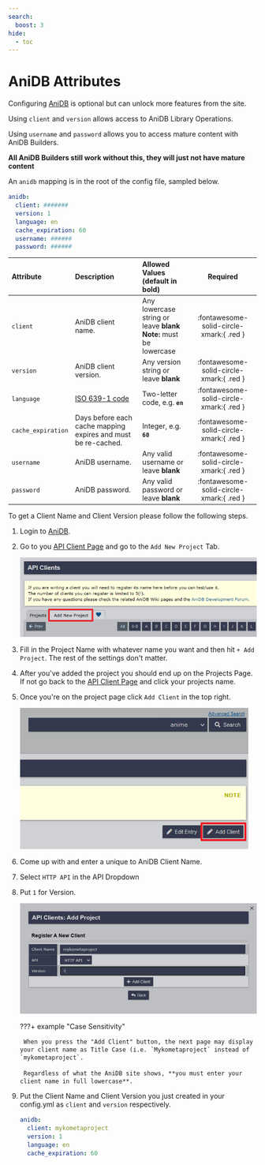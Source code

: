 ```yaml
---
search:
  boost: 3
hide:
  - toc
---
```

# AniDB Attributes

Configuring [AniDB](https://anidb.net/) is optional but can unlock more features from the site.

Using `client` and `version` allows access to AniDB Library Operations.

Using `username` and `password` allows you to access mature content with AniDB Builders.

**All AniDB Builders still work without this, they will just not have mature content**

An `anidb` mapping is in the root of the config file, sampled below.

```yaml title="config.yml AniDB sample"
anidb:
  client: #######
  version: 1
  language: en
  cache_expiration: 60
  username: ######
  password: ######
```

| Attribute          | Description                                                             | Allowed Values (default in **bold**)                                                |                 Required                 |
|:-------------------|:------------------------------------------------------------------------|:------------------------------------------------------------------------------------|:----------------------------------------:|
| `client`           | AniDB client name.                                                      | Any lowercase string or leave **blank**<br><strong>Note:</strong> must be lowercase | :fontawesome-solid-circle-xmark:{ .red } |
| `version`          | AniDB client version.                                                   | Any version string or leave **blank**                                               | :fontawesome-solid-circle-xmark:{ .red } |
| `language`         | [ISO 639-1 code](https://en.wikipedia.org/wiki/List_of_ISO_639-1_codes) | Two-letter code, e.g. **`en`**                                                      | :fontawesome-solid-circle-xmark:{ .red } |
| `cache_expiration` | Days before each cache mapping expires and must be re-cached.           | Integer, e.g. **`60`**                                                              | :fontawesome-solid-circle-xmark:{ .red } |
| `username`         | AniDB username.                                                         | Any valid username or leave **blank**                                               | :fontawesome-solid-circle-xmark:{ .red } |
| `password`         | AniDB password.                                                         | Any valid password or leave **blank**                                               | :fontawesome-solid-circle-xmark:{ .red } |

To get a Client Name and Client Version please follow the following steps.

1. Login to [AniDB](https://anidb.net/).
2. Go to you [API Client Page](https://anidb.net/software/add) and go to the `Add New Project` Tab.

    ![AniDB Add Project](../assets/images/config/anidb-1.png)

3. Fill in the Project Name with whatever name you want and then hit `+ Add Project`. The rest of the settings don't matter.
4. After you've added the project you should end up on the Projects Page. If not go back to the [API Client Page](https://anidb.net/software/add) and click your projects name.
5. Once you're on the project page click `Add Client` in the top right.

    ![AniDB Add Client](../assets/images/config/anidb-2.png)

6. Come up with and enter a unique to AniDB Client Name.
7. Select `HTTP API` in the API Dropdown
8. Put `1` for Version.

    ![AniDB Client Page](../assets/images/config/anidb-3.png)

    ???+ example "Case Sensitivity"

        When you press the "Add Client" button, the next page may display your client name as Title Case (i.e. `Mykometaproject` instead of `mykometaproject`.

        Regardless of what the AniDB site shows, **you must enter your client name in full lowercase**.

9. Put the Client Name and Client Version you just created in your config.yml as `client` and `version` respectively.

    ```yaml
    anidb:
      client: mykometaproject
      version: 1
      language: en
      cache_expiration: 60
    ```